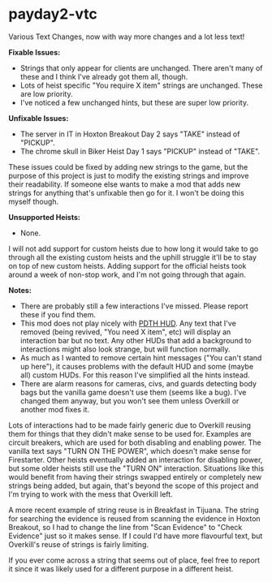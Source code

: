 # payday2-vtc
Various Text Changes, now with way more changes and a lot less text!

**Fixable Issues:**
- Strings that only appear for clients are unchanged. There aren't many of these and I think I've already got them all, though.
- Lots of heist specific "You require X item" strings are unchanged. These are low priority.
- I've noticed a few unchanged hints, but these are super low priority.

**Unfixable Issues:**
- The server in IT in Hoxton Breakout Day 2 says "TAKE" instead of "PICKUP".
- The chrome skull in Biker Heist Day 1 says "PICKUP" instead of "TAKE".

These issues could be fixed by adding new strings to the game, but the purpose of this project is just to modify the existing strings and improve their readability.
If someone else wants to make a mod that adds new strings for anything that's unfixable then go for it. I won't be doing this myself though.

**Unsupported Heists:**
- None.

I will not add support for custom heists due to how long it would take to go through all the existing custom heists and the uphill struggle it'll be to stay on top of new custom heists. Adding support for the official heists took around a week of non-stop work, and I'm not going through that again.

**Notes:**
- There are probably still a few interactions I've missed. Please report these if you find them.
- This mod does not play nicely with [PDTH HUD](https://modworkshop.net/mod/19900). Any text that I've removed (being revived, "You need X item", etc) will display an interaction bar but no text. Any other HUDs that add a background to interactions might also look strange, but will function normally.
- As much as I wanted to remove certain hint messages ("You can't stand up here"), it causes problems with the default HUD and some (maybe all) custom HUDs. For this reason I've simplified all the hints instead.
- There are alarm reasons for cameras, civs, and guards detecting body bags but the vanilla game doesn't use them (seems like a bug). I've changed them anyway, but you won't see them unless Overkill or another mod fixes it.

Lots of interactions had to be made fairly generic due to Overkill reusing them for things that they didn't make sense to be used for. Examples are circuit breakers, which are used for both disabling and enabling power. The vanilla text says "TURN ON THE POWER", which doesn't make sense for Firestarter. Other heists eventually added an interaction for disabling power, but some older heists still use the "TURN ON" interaction. Situations like this would benefit from having their strings swapped entirely or completely new strings being added, but again, that's beyond the scope of this project and I'm trying to work with the mess that Overkill left.

A more recent example of string reuse is in Breakfast in Tijuana. The string for searching the evidence is reused from scanning the evidence in Hoxton Breakout, so I had to change the line from "Scan Evidence" to "Check Evidence" just so it makes sense. If I could I'd have more flavourful text, but Overkill's reuse of strings is fairly limiting.

If you ever come across a string that seems out of place, feel free to report it since it was likely used for a different purpose in a different heist.
